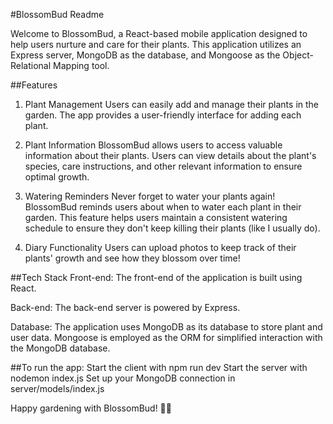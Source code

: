#BlossomBud Readme

Welcome to BlossomBud, a React-based mobile application designed to help users nurture and care for their plants. This application utilizes an Express server, MongoDB as the database, and Mongoose as the Object-Relational Mapping tool.

##Features
1. Plant Management
Users can easily add and manage their plants in the garden. The app provides a user-friendly interface for adding each plant.

2. Plant Information
BlossomBud allows users to access valuable information about their plants. Users can view details about the plant's species, care instructions, and other relevant information to ensure optimal growth.

3. Watering Reminders
Never forget to water your plants again! BlossomBud reminds users about when to water each plant in their garden. This feature helps users maintain a consistent watering schedule to ensure they don't keep killing their plants (like I usually do).

4. Diary Functionality
Users can upload photos to keep track of their plants' growth and see how they blossom over time!

##Tech Stack
Front-end: The front-end of the application is built using React.

Back-end: The back-end server is powered by Express.

Database: The application uses MongoDB as its database to store plant and user data. Mongoose is employed as the ORM for simplified interaction with the MongoDB database.

##To run the app:
Start the client with npm run dev
Start the server with nodemon index.js
Set up your MongoDB connection in server/models/index.js

Happy gardening with BlossomBud! 🌿🌱